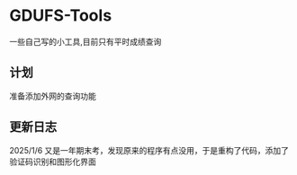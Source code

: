 # GDUFS-Tools
一些自己写的小工具,目前只有平时成绩查询

## 计划
准备添加外网的查询功能
## 更新日志
2025/1/6 又是一年期末考，发现原来的程序有点没用，于是重构了代码，添加了验证码识别和图形化界面
